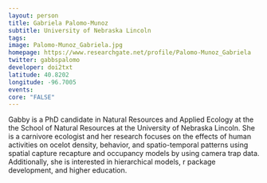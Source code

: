 ```yaml
---
layout: person
title: Gabriela Palomo-Munoz
subtitle: University of Nebraska Lincoln
tags:
image: Palomo-Munoz_Gabriela.jpg
homepage: https://www.researchgate.net/profile/Palomo-Munoz_Gabriela
twitter: gabbspalomo
developer: doi2txt
latitude: 40.8202
longitude: -96.7005
events:
core: "FALSE"
---
```

Gabby is a PhD candidate in Natural Resources and Applied Ecology at the the School of Natural Resources at the University of Nebraska Lincoln. She is a carnivore ecologist and her research focuses on the effects of human activities on ocelot density, behavior, and spatio-temporal patterns using spatial capture recapture and occupancy models by using camera trap data. Additionally, she is interested in hierarchical models, r package development, and higher education.